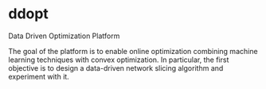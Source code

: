 # ddopt
Data Driven Optimization Platform

The goal of the platform is to enable online optimization combining machine learning techniques with convex optimization. In particular, the first objective is to design a data-driven network slicing algorithm and experiment with it.
